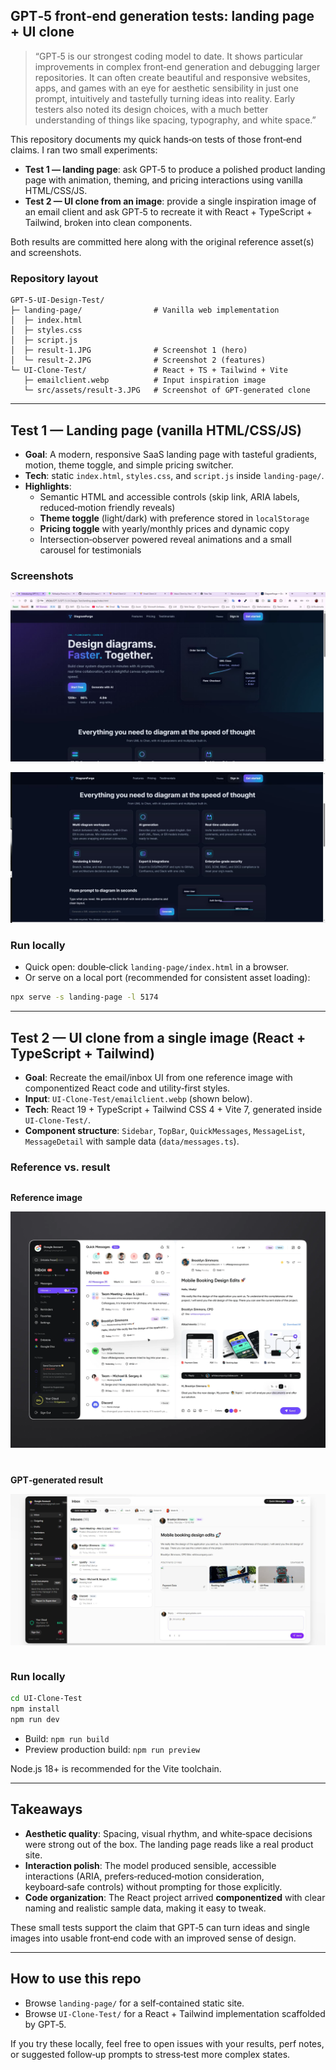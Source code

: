## GPT‑5 front‑end generation tests: landing page + UI clone

> “GPT‑5 is our strongest coding model to date. It shows particular improvements in complex front‑end generation and debugging larger repositories. It can often create beautiful and responsive websites, apps, and games with an eye for aesthetic sensibility in just one prompt, intuitively and tastefully turning ideas into reality. Early testers also noted its design choices, with a much better understanding of things like spacing, typography, and white space.”

This repository documents my quick hands‑on tests of those front‑end claims. I ran two small experiments:

- **Test 1 — landing page**: ask GPT‑5 to produce a polished product landing page with animation, theming, and pricing interactions using vanilla HTML/CSS/JS.
- **Test 2 — UI clone from an image**: provide a single inspiration image of an email client and ask GPT‑5 to recreate it with React + TypeScript + Tailwind, broken into clean components.

Both results are committed here along with the original reference asset(s) and screenshots.

### Repository layout

```
GPT-5-UI-Design-Test/
├─ landing-page/                # Vanilla web implementation
│  ├─ index.html
│  ├─ styles.css
│  ├─ script.js
│  ├─ result-1.JPG              # Screenshot 1 (hero)
│  └─ result-2.JPG              # Screenshot 2 (features)
└─ UI-Clone-Test/               # React + TS + Tailwind + Vite
   ├─ emailclient.webp          # Input inspiration image
   └─ src/assets/result-3.JPG   # Screenshot of GPT‑generated clone
```

---

## Test 1 — Landing page (vanilla HTML/CSS/JS)

- **Goal**: A modern, responsive SaaS landing page with tasteful gradients, motion, theme toggle, and simple pricing switcher.
- **Tech**: static `index.html`, `styles.css`, and `script.js` inside `landing-page/`.
- **Highlights**:
  - Semantic HTML and accessible controls (skip link, ARIA labels, reduced‑motion friendly reveals)
  - **Theme toggle** (light/dark) with preference stored in `localStorage`
  - **Pricing toggle** with yearly/monthly prices and dynamic copy
  - Intersection‑observer powered reveal animations and a small carousel for testimonials

### Screenshots

![Landing page — hero](landing-page/result-1.JPG)

![Landing page — features](landing-page/result-2.JPG)

### Run locally

- Quick open: double‑click `landing-page/index.html` in a browser.
- Or serve on a local port (recommended for consistent asset loading):

```bash
npx serve -s landing-page -l 5174
```

---

## Test 2 — UI clone from a single image (React + TypeScript + Tailwind)

- **Goal**: Recreate the email/inbox UI from one reference image with componentized React code and utility‑first styles.
- **Input**: `UI-Clone-Test/emailclient.webp` (shown below).
- **Tech**: React 19 + TypeScript + Tailwind CSS 4 + Vite 7, generated inside `UI-Clone-Test/`.
- **Component structure**: `Sidebar`, `TopBar`, `QuickMessages`, `MessageList`, `MessageDetail` with sample data (`data/messages.ts`).

### Reference vs. result

<div style="display:flex; gap:12px; flex-wrap:wrap; align-items:flex-start">

<div>

**Reference image**

![Reference email client](UI-Clone-Test/emailclient.webp)

</div>

<div>

**GPT‑generated result**

![Generated UI clone](UI-Clone-Test/src/assets/result-3.JPG)

</div>

</div>

### Run locally

```bash
cd UI-Clone-Test
npm install
npm run dev
```

- Build: `npm run build`
- Preview production build: `npm run preview`

Node.js 18+ is recommended for the Vite toolchain.

---

## Takeaways

- **Aesthetic quality**: Spacing, visual rhythm, and white‑space decisions were strong out of the box. The landing page reads like a real product site.
- **Interaction polish**: The model produced sensible, accessible interactions (ARIA, prefers‑reduced‑motion consideration, keyboard‑safe controls) without prompting for those explicitly.
- **Code organization**: The React project arrived **componentized** with clear naming and realistic sample data, making it easy to tweak.

These small tests support the claim that GPT‑5 can turn ideas and single images into usable front‑end code with an improved sense of design.

---

## How to use this repo

- Browse `landing-page/` for a self‑contained static site.
- Browse `UI-Clone-Test/` for a React + Tailwind implementation scaffolded by GPT‑5.

If you try these locally, feel free to open issues with your results, perf notes, or suggested follow‑up prompts to stress‑test more complex states.
